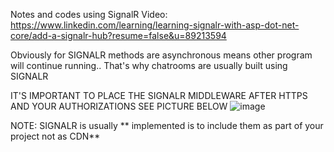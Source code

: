 Notes and codes using SignalR
Video: https://www.linkedin.com/learning/learning-signalr-with-asp-dot-net-core/add-a-signalr-hub?resume=false&u=89213594


Obviously for SIGNALR methods are asynchronous means other program will continue running.. That's why chatrooms are usually built using SIGNALR


IT'S IMPORTANT TO PLACE THE SIGNALR MIDDLEWARE AFTER HTTPS AND YOUR AUTHORIZATIONS SEE PICTURE BELOW
![image](https://github.com/CryptoEmo-dev/.NetNotes/assets/123077155/a44fd709-f343-4943-8145-89177bbb513e)


NOTE: SIGNALR is usually ** implemented is to include them as part of your project not as CDN** 
